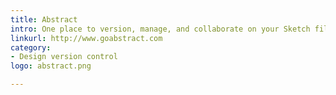 ```yaml
---
title: Abstract
intro: One place to version, manage, and collaborate on your Sketch files.
linkurl: http://www.goabstract.com
category:
- Design version control
logo: abstract.png

---
```

